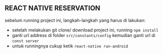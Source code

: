 ## REACT NATIVE RESERVATION

sebelum running project ini, langkah-langkah yang harus di lakukan:
- setelah melakukan git clone/ download project ini, running `npm install`
- ganti url address di folder `src/constants/config` kemudian ganti url di `const server`
- untuk runningnya cukup ketik `react-native run-android`
